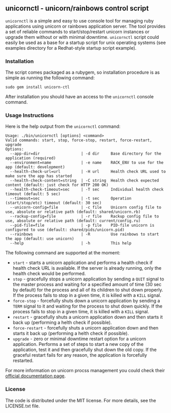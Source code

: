 ## unicornctl - unicorn/rainbows control script

`unicornctl` is a simple and easy to use console tool for managing ruby applications using unicorn or
rainbows application server. The tool provides a set of reliable commands to start/stop/restart
unicorn instances or upgrade them without or with minimal downtime. `unicornctl` script could easily
be used as a base for a startup script for unix operating systems (see examples directory for a
Redhat-style startup script example).

### Installation

The script comes packaged as a rubygem, so installation procedure is as simple as running the
following command:

    sudo gem install unicorn-ctl

After installation you should have an access to the `unicornctl` console command.

### Usage Instructions

Here is the help output from the `unicornctl` command:

```
Usage: ./bin/unicornctl [options] <command>
Valid commands: start, stop, force-stop, restart, force-restart, upgrade
Options:
  --app-dir=dir                  | -d dir     Base directory for the application (required)
  --environment=name             | -e name    RACK_ENV to use for the app (default: development)
  --health-check-url=url         | -H url     Health check URL used to make sure the app has started
  --health-check-content=string  | -C string  Health check expected content (default: just check for HTTP 200 OK)
  --health-check-timeout=sec     | -T sec     Individual health check timeout (default: 5 sec)
  --timeout=sec                  | -t sec     Operation (start/stop/etc) timeout (default: 30 sec)
  --unicorn-config=file          | -c file    Unicorn config file to use, absolute or relative path (default: shared/unicorn.rb)
  --rackup-config=file           | -r file    Rackup config file to use, absolute or relative path (default: current/config.ru)
  --pid-file=file                | -p file    PID-file unicorn is configured to use (default: shared/pids/unicorn.pid)
  --rainbows                     | -R         Use rainbows to start the app (default: use unicorn)
  --help                         | -h         This help
```

The following command are supported at the moment:

* `start` - starts a unicorn application and performs a health check if health check URL is available.
  If the server is already running, only the health check would be performed.
* `stop` - gracefully stops a unicorn application by sending a `QUIT` signal to the master process
  and waiting for a specified amount of time (30 sec by default) for the process and all of its
  children to shut down properly. If the process fails to stop in a given time, it is killed
  with a `KILL` signal.
* `force-stop` - forcefully shuts down a unicorn application by sending a `TERM` signal to it and
  waiting for the process to shut down quickly. If the process fails to stop in a given time, it is
  killed with a `KILL` signal.
* `restart` - gracefully shuts a unicorn application down and then starts it back up (performing a
  helth check if possible).
* `force-restart` - forcefully shuts a unicorn application down and then starts it back up
  (performing a helth check if possible).
* `upgrade` - zero or minimal downtime restart option for a unicorn application. Performs a set of
  steps to start a new copy of the application, test it and then gracefully shut down the old copy.
  If the graceful restart fails for any reason, the application is forcefully restarted.

For more information on unicorn procss management you could check their
[official documentation page](http://unicorn.bogomips.org/SIGNALS.html).

### License

The code is distributed under the MIT license. For more details, see the LICENSE.txt file.
